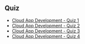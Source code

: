 ## Quiz

* [Cloud App Development - Quiz 1](https://docs.google.com/forms/d/e/1FAIpQLScmhm1O6ec2dTxSYILN8UUUrGJYAQoCK_vTFmC6LOxH24wJAQ/viewscore?pli=1&pli=1&pli=1&viewscore=AE0zAgCQR_eNrSpcDwlRB7-pWyrkyZNh0rsQHRobbxCOB1xzK52whf3o9Il_5fxLLg)
* [Cloud App Development - Quiz 2](https://docs.google.com/forms/d/e/1FAIpQLScwP-qD5j6QcLHbs6eutOqYNnhiMmfy1y7ITDFYzexg6B6F0Q/viewscore?viewscore=AE0zAgDwgbqfS9kpo4T1PlqqlW03x4mVXD-kaSHY9coRih4hL5nxCq79-Ozy4xpY0Q)
* [Cloud App Development - Quiz 3](https://docs.google.com/forms/d/e/1FAIpQLScRNKdOhDDRNN-1WPwB7Z-yUn0Hpj8HdGHCMBAwyjZNKEfABA/viewscore?viewscore=AE0zAgAPmUG1HuFfKYG8t3rZhq2JzWckE-45iAApDqBkSHZS4H3f4T1g0r52GZwo8g)
* [Cloud App Development - Quiz 4](https://docs.google.com/forms/d/e/1FAIpQLSdR5KfRXHb-LPzc24KxmULgsTUCTQNozlxLNU1oz1dWFIHg8Q/viewscore?viewscore=AE0zAgDzryIqmIPztk0Zl4uw067F2lQOALDPv9q1iO8DBS7_FrewZ9QuQCgT_IR4vg)